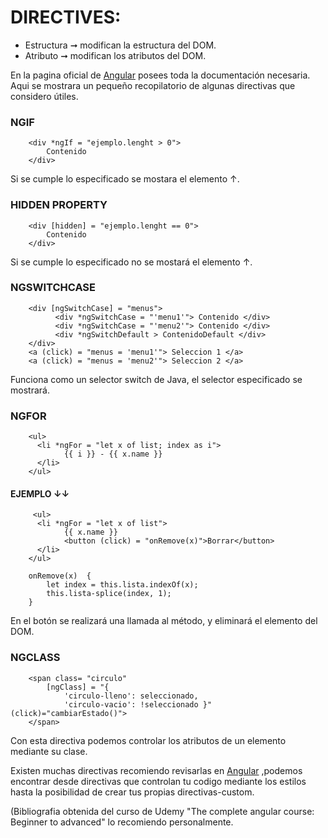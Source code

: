 # DIRECTIVES:
- Estructura ➞ modifican la estructura del DOM.
- Atributo ➞ modifican los atributos del DOM.

En la pagina oficial de [Angular](https://angular.io/api/core/Directive) posees toda la documentación necesaria.
Aqui se mostrara un pequeño recopilatorio de algunas directivas que considero útiles.

### NGIF
        <div *ngIf = "ejemplo.lenght > 0">
            Contenido
        </div>
Si se cumple lo especificado se mostara el elemento ↑.

### HIDDEN PROPERTY
        <div [hidden] = "ejemplo.lenght == 0">
            Contenido
        </div>
Si se cumple lo especificado no se mostará el elemento ↑.

### NGSWITCHCASE
        <div [ngSwitchCase] = "menus">
              <div *ngSwitchCase = "'menu1'"> Contenido </div>
              <div *ngSwitchCase = "'menu2'"> Contenido </div>
              <div *ngSwitchDefault > ContenidoDefault </div>
        </div>
        <a (click) = "menus = 'menu1'"> Seleccion 1 </a>
        <a (click) = "menus = 'menu2'"> Seleccion 2 </a>
 Funciona como un selector switch de Java, el selector especificado se mostrará.
 
 ### NGFOR
        <ul>
          <li *ngFor = "let x of list; index as i">
                {{ i }} - {{ x.name }}
          </li>
        </ul>
 #### EJEMPLO ↓↓
         <ul>
          <li *ngFor = "let x of list">
                {{ x.name }}
                <button (click) = "onRemove(x)">Borrar</button>
          </li>
        </ul>
        
        onRemove(x)  {
            let index = this.lista.indexOf(x);
            this.lista-splice(index, 1);
        }
En el botón se realizará una llamada al método, y eliminará el elemento del DOM.  

### NGCLASS
        <span class= "circulo"
            [ngClass] = "{
                'circulo-lleno': seleccionado,
                'circulo-vacio': !seleccionado }" (click)="cambiarEstado()">
        </span>       
Con esta directiva podemos controlar los atributos de un elemento mediante su clase.         

Existen muchas directivas recomiendo revisarlas en [Angular](https://angular.io/api/core/Directive) ,podemos encontrar desde directivas que controlan tu codigo mediante los estilos hasta la posibilidad de crear tus propias directivas-custom.

(Bibliografia obtenida del curso de Udemy "The complete angular course: Beginner to advanced" lo recomiendo personalmente.
                
